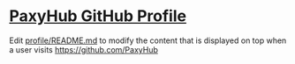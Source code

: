 # [**PaxyHub GitHub Profile**](https://github.com/PaxyHub)

Edit [profile/README.md](profile/README.md) to modify the content that is displayed on top when a user visits https://github.com/PaxyHub
